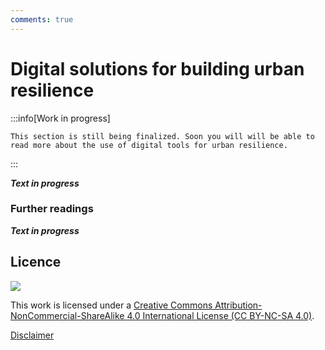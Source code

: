 ```yaml
---
comments: true
---
```


# Digital solutions for building urban resilience

:::info[Work in progress]

    This section is still being finalized. Soon you will will be able to read more about the use of digital tools for urban resilience. 
    
:::

***Text in progress***

### Further readings

***Text in progress***

## Licence

![](https://i.creativecommons.org/l/by-nc-sa/4.0/88x31.png)

This work is licensed under a [Creative Commons Attribution-NonCommercial-ShareAlike 4.0 International License (CC BY-NC-SA 4.0)](https://creativecommons.org/licenses/by-nc-sa/4.0/).

[Disclaimer](../../disclaimer.md)